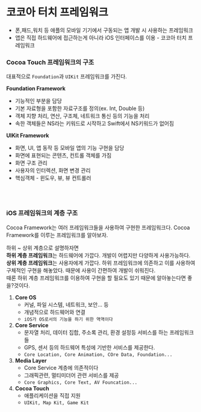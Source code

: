 # 코코아 터치 프레임워크

- 폰,패드,워치 등 애플의 모바일 기기에서 구동되는 앱 개발 시 사용하는 프레임워크  
- 앱은 직접 하드웨어에 접근하는게 아니라 iOS 인터페이스를 이용 - 코코아 터치 프레임워크  

### **Cocoa Touch 프레임워크의 구조**  
대표적으로 `Foundation`과 `UIKit` 프레임워크를 가진다.  

**Foundation Framework**  
- 기능적인 부분을 담당  
- 기본 자료형을 포함한 자료구조를 정의(ex. Int, Double 등)  
- 객체 지향 처리, 연산, 구조체, 네트워크 통신 등의 기능을 처리
- 속한 객체들은 NS라는 키워드로 시작하고 Swift에서 NS키워드가 없어짐  

**UIKit Framework**  
- 화면, UI, 앱 동작 등 모바일 앱의 기능 구현을 담당  
- 화면에 표현되는 콘텐츠, 컨트롤 객체를 가짐
- 화면 구조 관리
- 사용자의 인터렉션, 화면 변경 관리
- 핵심객체 - 윈도우, 뷰, 뷰 컨트롤러  

<br><br>  

### **iOS 프레임워크의 계층 구조**  
Cocoa Framework는 여러 프레임워크들을 사용하여 구현한 프레임워크다. 
Cocoa Framework를 이루는 프레임워크를 알아보자.  

하위 ~ 상위 계층으로 설명하자면  
**하위 계층 프레임워크**는 하드웨어에 가깝다. 개발이 어렵지만 다양하게 사용가능하다.  
**상위 계층 프레임워크**는 사용자에게 가깝다. 하위 프레임워크에 의존하고 이를 사용하여 구체적인 구현을 해놓았다. 때문에 사용이 간편하여 개발이 쉬워진다.  
때론 하위 계층 프레임워크를 이용하여 구현을 할 필요도 있기 때문에 알아놓는다면 좋을?것이다.  


1. **Core OS**  
    - 커널, 파일 시스템, 네트워크, 보안... 등
    - 개념적으로 하드웨어와 연결
    - `iOS가 OS로서의 기능을 하기 위한 역역이다`  
2. **Core Service**  
    - 문자열 처리, 데이터 집합, 주소록 관리, 환경 설정등 서비스를 하는 프레임워크들
    - GPS, 센서 등의 하드웨어 특성에 기반한 서비스를 제공한다.
    - `Core Location, Core Animation, COre Data, Foundation...`
3. **Media Layer**  
    - Core Service 계층에 의존적이다
    - 그래픽관련, 멀티미더어 관련 서비스를 제공
    - `Core Graphics, Core Text, AV Founcation...`
4. **Cocoa Touch** 
    - 애플리케이션을 직접 지원
    - `UIKit, Map Kit, Game Kit`